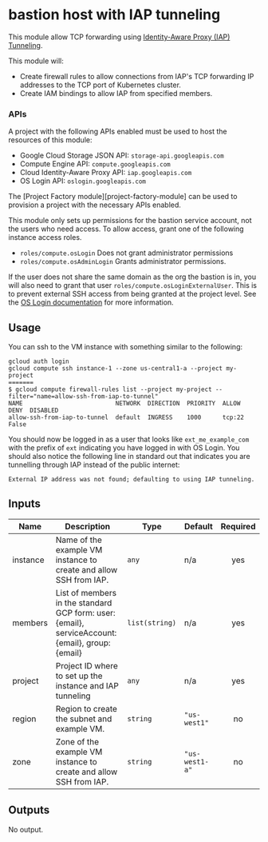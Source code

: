 # bastion host with IAP tunneling

This module allow TCP forwarding using
[Identity-Aware Proxy (IAP) Tunneling](https://cloud.google.com/iap/docs/using-tcp-forwarding).

This module will:

- Create firewall rules to allow connections from IAP's TCP forwarding IP addresses to the TCP port
of Kubernetes cluster.
- Create IAM bindings to allow IAP from specified members.

### APIs

A project with the following APIs enabled must be used to host the
resources of this module:

- Google Cloud Storage JSON API: `storage-api.googleapis.com`
- Compute Engine API: `compute.googleapis.com`
- Cloud Identity-Aware Proxy API: `iap.googleapis.com`
- OS Login API: `oslogin.googleapis.com`

The [Project Factory module][project-factory-module] can be used to
provision a project with the necessary APIs enabled.

This module only sets up permissions for the bastion service account, not the users who need access. To allow access, grant one of the following instance access roles.

* `roles/compute.osLogin` Does not grant administrator permissions
* `roles/compute.osAdminLogin` Grants administrator permissions.

If the user does not share the same domain as the org the bastion is in, you will also need to grant that user `roles/compute.osLoginExternalUser`. This is to prevent external SSH access from being granted at the project level. See the [OS Login documentation](https://cloud.google.com/compute/docs/instances/managing-instance-access#configure_users) for more information.
## Usage

You can ssh to the VM instance with something similar to the following:

```
gcloud auth login
gcloud compute ssh instance-1 --zone us-central1-a --project my-project
=======
$ gcloud compute firewall-rules list --project my-project --filter="name=allow-ssh-from-iap-to-tunnel"
NAME                          NETWORK  DIRECTION  PRIORITY  ALLOW   DENY  DISABLED
allow-ssh-from-iap-to-tunnel  default  INGRESS    1000      tcp:22        False
```

You should now be logged in as a user that looks like `ext_me_example_com` with the prefix of `ext` indicating you have logged in with OS Login.
You should also notice the following line in standard out that indicates you are tunnelling through IAP instead of the public internet:

```
External IP address was not found; defaulting to using IAP tunneling.
```

<!-- BEGINNING OF PRE-COMMIT-TERRAFORM DOCS HOOK -->
## Inputs

| Name | Description | Type | Default | Required |
|------|-------------|------|---------|:--------:|
| instance | Name of the example VM instance to create and allow SSH from IAP. | `any` | n/a | yes |
| members | List of members in the standard GCP form: user:{email}, serviceAccount:{email}, group:{email} | `list(string)` | n/a | yes |
| project | Project ID where to set up the instance and IAP tunneling | `any` | n/a | yes |
| region | Region to create the subnet and example VM. | `string` | `"us-west1"` | no |
| zone | Zone of the example VM instance to create and allow SSH from IAP. | `string` | `"us-west1-a"` | no |

## Outputs

No output.

<!-- END OF PRE-COMMIT-TERRAFORM DOCS HOOK -->
